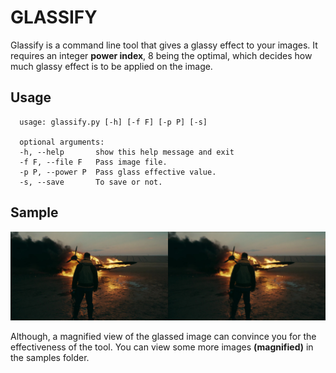 # GLASSIFY

Glassify is a command line tool that gives a glassy effect to your images. It requires an integer **power index**, 8 being the optimal, which decides how much glassy effect is to be applied on the image.

## Usage
      usage: glassify.py [-h] [-f F] [-p P] [-s]

      optional arguments:
      -h, --help       show this help message and exit
      -f F, --file F   Pass image file.
      -p P, --power P  Pass glass effective value.
      -s, --save       To save or not.

## Sample
![Show Piece](https://github.com/hmnhGeek/Glassify/blob/master/samples/showpiece.jpg)

Although, a magnified view of the glassed image can convince you for the effectiveness of the tool. You can view some more images **(magnified)** in the samples folder.
